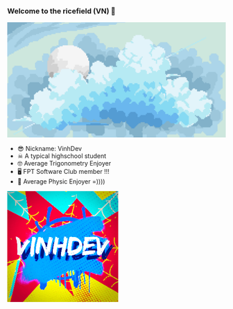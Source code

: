 ### Welcome to the ricefield (VN) 👋

![](https://github.com/MaiDinhVinh/MaiDinhVinh/blob/main/sky2.png)




- 😎 Nickname: VinhDev
- ☠ A typical highschool student
- 🤓 Average Trigonometry Enjoyer
- 🖥 FPT Software Club member !!!
- 🍎 Average Physic Enjoyer =))))








![](https://github.com/MaiDinhVinh/MaiDinhVinh/blob/main/image0.gif)

